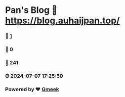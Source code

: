 # Pan's Blog :link: https://blog.auhaijpan.top/ 
### :page_facing_up: [1](https://blog.auhaijpan.top//tag.html) 
### :speech_balloon: 0 
### :hibiscus: 241 
### :alarm_clock: 2024-07-07 17:25:50 
### Powered by :heart: [Gmeek](https://github.com/Meekdai/Gmeek)
